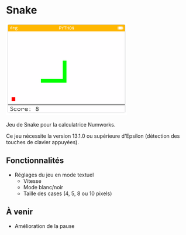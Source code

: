 # Snake

![](snake.png)

Jeu de Snake pour la calculatrice Numworks.

Ce jeu nécessite la version 13.1.0 ou supérieure d'Epsilon (détection des touches de clavier appuyées).

## Fonctionnalités

- Réglages du jeu en mode textuel
    - Vitesse
    - Mode blanc/noir
    - Taille des cases (4, 5, 8 ou 10 pixels)

## À venir

- Amélioration de la pause
